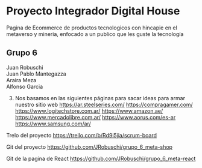 
# Proyecto Integrador Digital House

Pagina de Ecommerce de productos tecnologicos con hincapie en el metaverso y mineria, enfocado a un publico que les guste la  tecnología 

## Grupo 6

 Juan Robuschi<br>
 Juan Pablo Mantegazza<br>
 Araira Meza<br>
 Alfonso Garcia<br>

3) Nos basamos en las siguientes páginas para sacar ideas para armar  nuestro sitio web
https://ar.steelseries.com/
https://compragamer.com/
https://www.logitechstore.com.ar/
https://www.amazon.ae/
https://www.mercadolibre.com.ar/
https://www.aorus.com/es-ar
https://www.samsung.com/ar/


Trelo del proyecto
https://trello.com/b/Rd9i5jia/scrum-board

Git del proyecto
https://github.com/JRobuschi/grupo_6_meta-shop

Git de la pagina de React
https://github.com/JRobuschi/grupo_6_meta-react